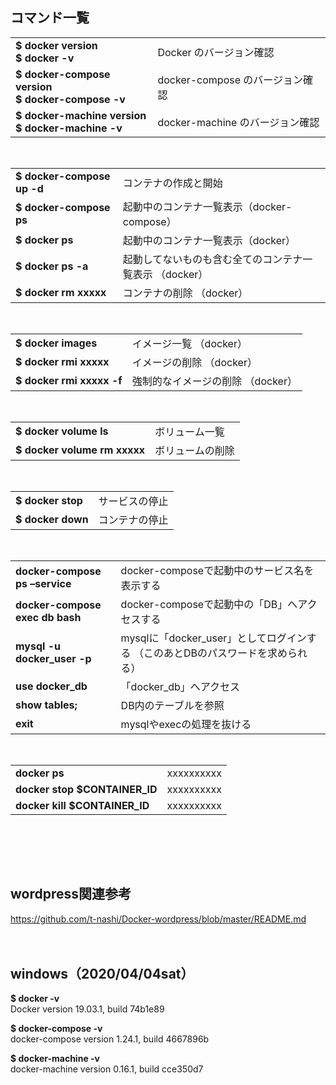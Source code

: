 
## コマンド一覧

<table>
 <tr>
  <td>
   <b>
    $ docker version<br>
    $ docker -v
   </b>
  </td>
  <td>Docker のバージョン確認</td>
 </tr>
 <tr>
  <td>
   <b>
    $ docker-compose version<br>
    $ docker-compose -v
   </b>
  </td>
  <td>docker-compose のバージョン確認</td>
 </tr>
 <tr>
  <td>
   <b>
    $ docker-machine version<br>
    $ docker-machine -v
   </b>
  </td>
  <td>docker-machine のバージョン確認</td>
</tr>
</table>  
<br>




<table>
<tr>
  <td><b>$ docker-compose up -d</b></td>
  <td>コンテナの作成と開始</td>
 </tr>
 <tr>
  <td><b>$ docker-compose ps</b></td>
  <td>起動中のコンテナ一覧表示（docker-compose）</td>
 </tr>
 <tr>
  <td><b>$ docker ps</b></td>
  <td>起動中のコンテナ一覧表示（docker）</td>
 </tr>
 <tr>
  <td><b>$ docker ps -a</b></td>
  <td>起動してないものも含む全てのコンテナ一覧表示 （docker）</td>
 </tr>
 <tr>
  <td><b>$ docker rm xxxxx</b></td>
  <td>コンテナの削除 （docker）</td>
 </tr>
</table>  
<br>



<table>
<tr>
  <td><b>$ docker images</b></td>
  <td>イメージ一覧 （docker）</td>
 </tr>
 <tr>
  <td><b>$ docker rmi xxxxx</b></td>
  <td>イメージの削除 （docker）</td>
 </tr>
 <tr>
  <td><b>$ docker rmi xxxxx -f</b></td>
  <td>強制的なイメージの削除 （docker）</td>
 </tr>
</table>  
<br>


<table>
<tr>
  <td><b>$ docker volume ls</b></td>
  <td>ボリューム一覧</td>
 </tr>
 <tr>
  <td><b>$ docker volume rm xxxxx</b></td>
  <td>ボリュームの削除</td>
 </tr>
</table>  
<br>


<table>
<tr>
  <td><b>$ docker stop</b></td>
  <td>サービスの停止</td>
 </tr>
 <tr>
  <td><b>$ docker down</b></td>
  <td>コンテナの停止</td>
 </tr>
</table>  
<br>


<table>
<tr>
  <td><b>docker-compose ps –service</b></td>
  <td>docker-composeで起動中のサービス名を表示する</td>
</tr>
<tr>
  <td><b>docker-compose exec db bash</b></td>
  <td>docker-composeで起動中の「DB」へアクセスする</td>
</tr>
<tr>
  <td><b>mysql -u docker_user -p</b></td>
  <td>mysqlに「docker_user」としてログインする （このあとDBのパスワードを求められる）</td>
</tr>
<tr>
  <td><b>use docker_db</b></td>
  <td>「docker_db」へアクセス</td>
</tr>
<tr>
  <td><b>show tables;</b></td>
  <td>DB内のテーブルを参照</td>
</tr>
<tr>
  <td><b>exit</b></td>
  <td>mysqlやexecの処理を抜ける</td>
</tr>
</table>  
<br>


<table>
<tr>
  <td><b>docker ps</b></td>
  <td>xxxxxxxxxx</td>
</tr>
<tr>
  <td><b>docker stop $CONTAINER_ID</b></td>
  <td>xxxxxxxxxx</td>
</tr>
<tr>
  <td><b>docker kill $CONTAINER_ID</b></td>
  <td>xxxxxxxxxx</td>
</tr>
</table>  
<br>

<br><br>


## wordpress関連参考
https://github.com/t-nashi/Docker-wordpress/blob/master/README.md	
<br><br>


## windows（2020/04/04sat）

<b>$ docker -v</b><br>
Docker version 19.03.1, build 74b1e89

<b>$ docker-compose -v</b><br>
docker-compose version 1.24.1, build 4667896b

<b>$ docker-machine -v</b><br>
docker-machine version 0.16.1, build cce350d7
<br><br><br>







